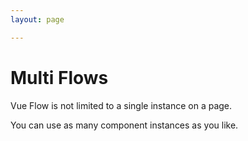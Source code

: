 ```yaml
---
layout: page

---
```


# Multi Flows

Vue Flow is not limited to a single instance on a page. 

You can use as many component instances as you like.

<div class="mt-6">
  <client-only>
    <Suspense>
      <Repl example="multi"></Repl>
    </Suspense>
  </client-only>
</div>
